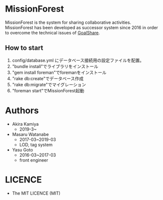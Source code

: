 MissionForest
====
MissionForest is the system for sharing collaborative activities.  
MissionForest has been developed as successor system since 2016 in order to overcome the technical issues of [GoalShare](https://github.com/srmtlab/old-goalshare).  

## How to start
1. config/database.yml にデータベース接続用の設定ファイルを配置。  
2. "bundle install"でライブラリをインストール  
3. "gem install foreman"でforemanをインストール  
4. "rake db:create"でデータベース作成  
5. "rake db:migrate"でマイグレーション  
6. "foreman start"でMissionForest起動  

# Authors
- Akira Kamiya
  - 2019-3~
- Masaru Watanabe
  - 2017-03~2019-03
  - LOD, tag system
- Yasu Goto
  - 2016-03~2017-03
  - front engineer
  
# LICENCE
- The MIT LICENCE (MIT)
